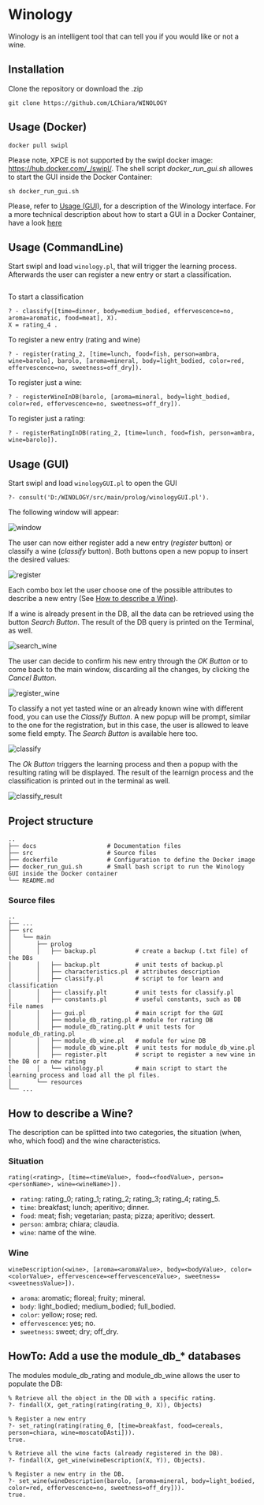 # Winology

Winology is an intelligent tool that can tell you if you would like or not a wine.

## Installation

Clone the repository or download the .zip 

```
git clone https://github.com/LChiara/WINOLOGY
```

## Usage (Docker)
```
docker pull swipl
```
Please note, XPCE is not supported by the swipl docker image: https://hub.docker.com/_/swipl/.
The shell script *docker_run_gui.sh* allowes to start the GUI inside the Docker Container:

```
sh docker_run_gui.sh
```
Please, refer to [Usage (GUI)](#usage-gui), for a description of the Winology interface.
For a more technical description about how to start a GUI in a Docker Container, have a look [here](https://nelkinda.com/blog/xeyes-in-docker/)

## Usage (CommandLine)

Start swipl and load `winology.pl`, that will trigger the learning process. Afterwards the user can register a new entry or start a classification.

```?- consult('D:/WINOLOGY/src/main/prolog/winology.pl').
```

To start a classification
```
? - classify([time=dinner, body=medium_bodied, effervescence=no, aroma=aromatic, food=meat], X).
X = rating_4 .
```
To register a new entry (rating and wine)
```
? - register(rating_2, [time=lunch, food=fish, person=ambra, wine=barolo], barolo, [aroma=mineral, body=light_bodied, color=red, effervescence=no, sweetness=off_dry]).
```
To register just a wine:
```
? - registerWineInDB(barolo, [aroma=mineral, body=light_bodied, color=red, effervescence=no, sweetness=off_dry]).
```
To register just a rating:
```
? - registerRatingInDB(rating_2, [time=lunch, food=fish, person=ambra, wine=barolo]).
```

## Usage (GUI)

Start swipl and load `winologyGUI.pl` to open the GUI
```
?- consult('D:/WINOLOGY/src/main/prolog/winologyGUI.pl').
```

The following window will appear:

![window](docs/img/root.png)

The user can now either register add a new entry (*register* button) or classify a wine (*classify* button).
Both buttons open a new popup to insert the desired values:

![register](docs/img/register.png)

Each combo box let the user choose one of the possible attributes to describe a new entry (See [How to describe a Wine](#how-to-describe-a-wine)).

If a wine is already present in the DB, all the data can be retrieved using the button *Search Button*. The result of the DB query is printed on the Terminal, as well.

![search_wine](docs/img/search_wine.png)

The user can decide to confirm his new entry through the *OK Button* or to come back to the main window, discarding all the changes, by clicking the *Cancel Button*.

![register_wine](docs/img/register_wine.png)

To classify a not yet tasted wine or an already known wine with different food, you can use the *Classify Button*. A new popup will be prompt, similar to the one for the registration, but in this case, the user is allowed to leave some field empty. The *Search Button* is available here too.

![classify](docs/img/classify.png)

The *Ok Button* triggers the learning process and then a popup with the resulting rating will be displayed. The result of the learnign process and the classification is printed out in the terminal as well.

![classify_result](docs/img/classify_result.png)



## Project structure

    ..
    ├── docs                    # Documentation files
    ├── src                     # Source files
    ├── dockerfile              # Configuration to define the Docker image
    ├── docker_run_gui.sh       # Small bash script to run the Winology GUI inside the Docker container
    └── README.md

### Source files

    ..
    ├── ...
    ├── src
    │   └── main      
    │       ├── prolog
    │       │   ├── backup.pl           # create a backup (.txt file) of the DBs
    │       │   ├── backup.plt          # unit tests of backup.pl
    │       │   ├── characteristics.pl  # attributes description
    │       │   ├── classify.pl         # script to for learn and classification
    │       │   ├── classify.plt        # unit tests for classify.pl
    │       │   ├── constants.pl        # useful constants, such as DB file names
    │       │   ├── gui.pl              # main script for the GUI
    │       │   ├── module_db_rating.pl # module for rating DB
    │       │   ├── module_db_rating.plt # unit tests for module_db_rating.pl
    │       │   ├── module_db_wine.pl   # module for wine DB
    │       │   ├── module_db_wine.plt  # unit tests for module_db_wine.pl
    │       │   ├── register.plt        # script to register a new wine in the DB or a new rating
    │       │   └── winology.pl         # main script to start the learning process and load all the pl files.
    │       └── resources
    └── ...

## How to describe a Wine?

The description can be splitted into two categories, the situation (when, who, which food) and the wine characteristics.

### Situation

```
rating(<rating>, [time=<timeValue>, food=<foodValue>, person=<personName>, wine=<wineName>]).
```

* `rating`: rating_0; rating_1; rating_2; rating_3; rating_4; rating_5.
* `time`: breakfast; lunch; aperitivo; dinner.
* `food`: meat; fish; vegetarian; pasta; pizza; aperitivo; dessert.
* `person`: ambra; chiara; claudia.
* `wine`: name of the wine.

### Wine

```
wineDescription(<wine>, [aroma=<aromaValue>, body=<bodyValue>, color=<colorValue>, effervescence=<effervescenceValue>, sweetness=<sweetnessValue>]).
```

* `aroma`: aromatic; floreal; fruity; mineral.
* `body`: light_bodied; medium_bodied; full_bodied.
* `color`: yellow; rose; red.
* `effervescence`: yes; no.
* `sweetness`: sweet; dry; off_dry.

## HowTo: Add a use the module_db_* databases

The modules module_db_rating and module_db_wine allows the user to populate the DB:

```
% Retrieve all the object in the DB with a specific rating.
?- findall(X, get_rating(rating(rating_0, X)), Objects)

% Register a new entry
?- set_rating(rating(rating_0, [time=breakfast, food=cereals, person=chiara, wine=moscatoDAsti])). 
true.

% Retrieve all the wine facts (already registered in the DB).
?- findall(X, get_wine(wineDescription(X, Y)), Objects).

% Register a new entry in the DB.
?- set_wine(wineDescription(barolo, [aroma=mineral, body=light_bodied, color=red, effervescence=no, sweetness=off_dry])).
true.
```
